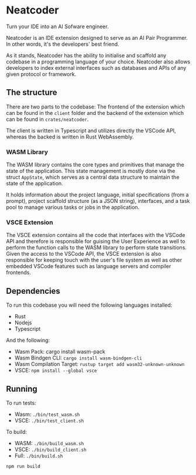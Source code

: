 # Neatcoder
Turn your IDE into an AI Sofware engineer.

Neatcoder is an IDE extension designed to serve as an AI Pair Programmer. In other words, it's the developers' best friend.

As it stands, Neatcoder has the ability to initialise and scaffold any codebase in a programming language of your choice. Neatcoder also allows developers to index external interfaces such as databases and APIs of any given protocol or framework.

## The structure
There are two parts to the codebase: The frontend of the extension which can be found in the `client` folder and the backend of the extension which can be found in `crates/neatcoder`.

The client is written in Typescript and utilizes directly the VSCode API, whereas the backed is written in Rust WebAssembly.


### WASM Library

The WASM library contains the core types and primitives that manage the state of the application. This state management is mostly done via the struct `AppState`, which serves as a central data structure to maintain the state of the application.

It holds information about the project language, initial specifications (from a prompt), project scaffold structure (as a JSON string), interfaces, and a task pool to manage various tasks or jobs in the application.

### VSCE Extension
The VSCE extension contains all the code that interfaces with the VSCode API and therefore is responsible for guising the User Experience as well to perform the function calls to the WASM library to perform state transitions. Given the access to the VSCode API, the VSCE extension is also responsible for keeping touch with the user's file system as well as other embedded VSCode features such as language servers and compiler frontends.

## Dependencies

To run this codebase you will need the following languages installed:

- Rust
- Nodejs
- Typescript

And the following:

- Wasm Pack: cargo install wasm-pack
- Wasm Bindgen CLI: `cargo install wasm-bindgen-cli`
- Wasm Compilation Target: `rustup target add wasm32-unknown-unknown`
- VSCE: `npm install --global vsce`

## Running

To run tests:

- Wasm: `./bin/test_wasm.sh`
- VSCE: `./bin/test_client.sh`


To build:
- WASM: `./bin/build_wasm.sh`
- VSCE: `./bin/build_client.sh`
- Full: `./bin/build.sh`


`npm run build`
